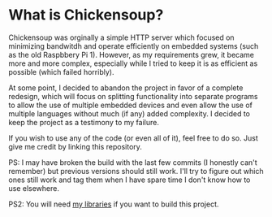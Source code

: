 What is Chickensoup?
====================

Chickensoup was orginally a simple HTTP server which focused on minimizing bandwitdh
and operate efficiently on embedded systems (such as the old Raspbbery Pi 1).
However, as my requirements grew, it became more and more complex, especially while I
tried to keep it is as efficient as possible (which failed horribly).

At some point, I decided to abandon the project in favor of a complete redesign, which
will focus on splitting functionality into separate programs to allow the use of
multiple embedded devices and even allow the use of multiple languages without much
(if any) added complexity. I decided to keep the project as a testimony to my failure.

If you wish to use any of the code (or even all of it), feel free to do so. Just give
me credit by linking this repository.

PS: I may have broken the build with the last few commits (I honestly can't remember)
    but previous versions should still work. I'll try to figure out which ones still
    work and tag them when I have spare time I don't know how to use elsewhere.

PS2: You will need [my libraries](https://github.com/Demindiro/cs-Libraries) if you
     want to build this project.
